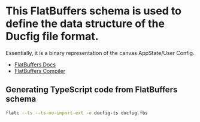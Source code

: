 
# This FlatBuffers schema is used to define the data structure of the Ducfig file format.
Essentially, it is a binary representation of the canvas AppState/User Config.
- [FlatBuffers Docs](https://flatbuffers.dev)
- [FlatBuffers Compiler](https://flatbuffers.ar.je/)


## Generating TypeScript code from FlatBuffers schema
```sh
flatc --ts --ts-no-import-ext -o ducfig-ts ducfig.fbs
```